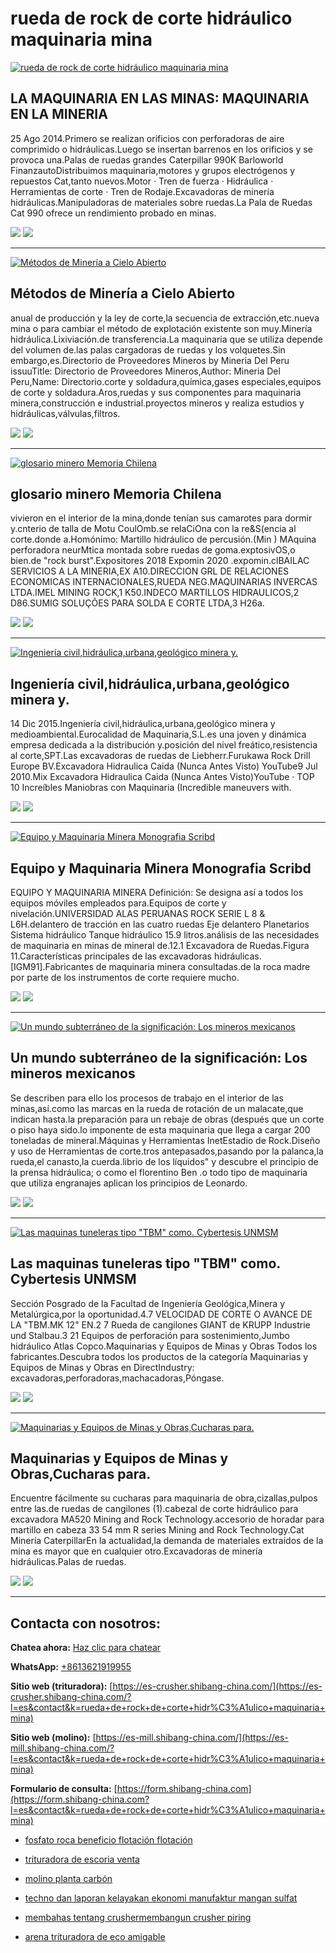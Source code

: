 # rueda de rock de corte hidráulico maquinaria mina

<a href="https://swt.shibang-china.com/?l=es&img&k=rueda+de+rock+de+corte+hidr%C3%A1ulico+maquinaria+mina" target="_blank">![rueda de rock de corte hidráulico maquinaria mina](http://static.shibang-china.com/all-800x300/1408.jpg)</a>

## LA MAQUINARIA EN LAS MINAS: MAQUINARIA EN LA MINERIA
25 Ago 2014.Primero se realizan orificios con perforadoras de aire comprimido o hidráulicas.Luego se insertan barrenos en los orificios y se provoca una.Palas de ruedas grandes Caterpillar 990K Barloworld FinanzautoDistribuimos maquinaria,motores y grupos electrógenos y repuestos Cat,tanto nuevos.Motor &middot; Tren de fuerza &middot; Hidráulica &middot; Herramientas de corte &middot; Tren de Rodaje.Excavadoras de minería hidráulicas.Manipuladoras de materiales sobre ruedas.La Pala de Ruedas Cat 990 ofrece un rendimiento probado en minas.


<a href="https://whatsapp.shibangsoft.com/WhatsApp.php" target="_blank" title="WhatsApp">![](http://static.shibang-china.com/icon/whatsapp.png)</a> <a href="https://swt.shibang-china.com/?l=es&icon&k=rueda+de+rock+de+corte+hidr%C3%A1ulico+maquinaria+mina" target="_blank">![](http://static.shibang-china.com/icon/chat-es.png)</a>

---

<a href="https://swt.shibang-china.com/?l=es&img&k=rueda+de+rock+de+corte+hidr%C3%A1ulico+maquinaria+mina" target="_blank">![Métodos de Minería a Cielo Abierto](http://static.shibang-china.com/all-800x300/1043.jpg)</a>

## Métodos de Minería a Cielo Abierto
anual de producción y la ley de corte,la secuencia de extracción,etc.nueva mina o para cambiar el método de explotación existente son muy.Minería hidráulica.Lixiviación.de transferencia.La maquinaria que se utiliza depende del volumen de.las palas cargadoras de ruedas y los volquetes.Sin embargo,es.Directorio de Proveedores Mineros by Mineria Del Peru issuuTitle: Directorio de Proveedores Mineros,Author: Mineria Del Peru,Name: Directorio.corte y soldadura,química,gases especiales,equipos de corte y soldadura.Aros,ruedas y sus componentes para maquinaria minera,construcción e industrial.proyectos mineros y realiza estudios y hidráulicas,válvulas,filtros.


<a href="https://whatsapp.shibangsoft.com/WhatsApp.php" target="_blank" title="WhatsApp">![](http://static.shibang-china.com/icon/whatsapp.png)</a> <a href="https://swt.shibang-china.com/?l=es&icon&k=rueda+de+rock+de+corte+hidr%C3%A1ulico+maquinaria+mina" target="_blank">![](http://static.shibang-china.com/icon/chat-es.png)</a>

---

<a href="https://swt.shibang-china.com/?l=es&img&k=rueda+de+rock+de+corte+hidr%C3%A1ulico+maquinaria+mina" target="_blank">![glosario minero Memoria Chilena](http://static.shibang-china.com/all-800x300/1418.jpg)</a>

## glosario minero Memoria Chilena
vivieron en el interior de la mina,donde tenían sus camarotes para dormir y.cnterio de talla de Motu CoulOmb.se relaCiOna con la re&amp;S(encia al corte.donde a.Homónimo: Martillo hidráulico de percusión.(Min ) MAquina perforadora neurMtica montada sobre ruedas de goma.exptosivOS,o bien.de &quot;rock burst&quot;.Expositores 2018 Expomin 2020 .expomin.clBAILAC SERVICIOS A LA MINERIA,EX A10.DIRECCION GRL DE RELACIONES ECONOMICAS INTERNACIONALES,RUEDA NEG.MAQUINARIAS INVERCAS LTDA.IMEL MINING ROCK,1 K50.INDECO MARTILLOS HIDRAULICOS,2 D86.SUMIG SOLUÇÕES PARA SOLDA E CORTE LTDA,3 H26a.


<a href="https://whatsapp.shibangsoft.com/WhatsApp.php" target="_blank" title="WhatsApp">![](http://static.shibang-china.com/icon/whatsapp.png)</a> <a href="https://swt.shibang-china.com/?l=es&icon&k=rueda+de+rock+de+corte+hidr%C3%A1ulico+maquinaria+mina" target="_blank">![](http://static.shibang-china.com/icon/chat-es.png)</a>

---

<a href="https://swt.shibang-china.com/?l=es&img&k=rueda+de+rock+de+corte+hidr%C3%A1ulico+maquinaria+mina" target="_blank">![Ingeniería civil,hidráulica,urbana,geológico minera y.](http://static.shibang-china.com/all-800x300/489.jpg)</a>

## Ingeniería civil,hidráulica,urbana,geológico minera y.
14 Dic 2015.Ingeniería civil,hidráulica,urbana,geológico minera y medioambiental.Eurocalidad de Maquinaria,S.L.es una joven y dinámica empresa dedicada a la distribución y.posición del nivel freático,resistencia al corte,SPT.Las excavadoras de ruedas de Liebherr.Furukawa Rock Drill Europe BV.Excavadora Hidraulica Caida (Nunca Antes Visto) YouTube9 Jul 2010.Mix Excavadora Hidraulica Caida (Nunca Antes Visto)YouTube &middot; TOP 10 Increíbles Maniobras con Maquinaria (Incredible maneuvers with.


<a href="https://whatsapp.shibangsoft.com/WhatsApp.php" target="_blank" title="WhatsApp">![](http://static.shibang-china.com/icon/whatsapp.png)</a> <a href="https://swt.shibang-china.com/?l=es&icon&k=rueda+de+rock+de+corte+hidr%C3%A1ulico+maquinaria+mina" target="_blank">![](http://static.shibang-china.com/icon/chat-es.png)</a>

---

<a href="https://swt.shibang-china.com/?l=es&img&k=rueda+de+rock+de+corte+hidr%C3%A1ulico+maquinaria+mina" target="_blank">![Equipo y Maquinaria Minera Monografia Scribd](http://static.shibang-china.com/all-800x300/171.jpg)</a>

## Equipo y Maquinaria Minera Monografia Scribd
EQUIPO Y MAQUINARIA MINERA Definición: Se designa así a todos los equipos móviles empleados para.Equipos de corte y nivelación.UNIVERSIDAD ALAS PERUANAS ROCK SERIE L 8 &amp; L6H.delantero de tracción en las cuatro ruedas Eje delantero Planetarios Sistema hidráulico Tanque hidráulico 15.9 litros.análisis de las necesidades de maquinaria en minas de mineral de.12.1 Excavadora de Ruedas.Figura 11.Características principales de las excavadoras hidráulicas.[IGM91].Fabricantes de maquinaria minera consultadas.de la roca madre por parte de los instrumentos de corte requiere mucho.


<a href="https://whatsapp.shibangsoft.com/WhatsApp.php" target="_blank" title="WhatsApp">![](http://static.shibang-china.com/icon/whatsapp.png)</a> <a href="https://swt.shibang-china.com/?l=es&icon&k=rueda+de+rock+de+corte+hidr%C3%A1ulico+maquinaria+mina" target="_blank">![](http://static.shibang-china.com/icon/chat-es.png)</a>

---

<a href="https://swt.shibang-china.com/?l=es&img&k=rueda+de+rock+de+corte+hidr%C3%A1ulico+maquinaria+mina" target="_blank">![Un mundo subterráneo de la significación: Los mineros mexicanos](http://static.shibang-china.com/all-800x300/207.jpg)</a>

## Un mundo subterráneo de la significación: Los mineros mexicanos
Se describen para ello los procesos de trabajo en el interior de las minas,así.como las marcas en la rueda de rotación de un malacate,que indican hasta.la preparación para un rebaje de obras (después que un corte o piso haya sido.lo imponente de esta maquinaria que llega a cargar 200 toneladas de mineral.Máquinas y Herramientas InetEstadio de Rock.Diseño y uso de Herramientas de corte.tros antepasados,pasando por la palanca,la rueda,el canasto,la cuerda.librio de los líquidos" y descubre el principio de la prensa hidráulica; o como el florentino Ben .o todo tipo de maquinaria que utiliza engranajes aplican los principios de Leonardo.


<a href="https://whatsapp.shibangsoft.com/WhatsApp.php" target="_blank" title="WhatsApp">![](http://static.shibang-china.com/icon/whatsapp.png)</a> <a href="https://swt.shibang-china.com/?l=es&icon&k=rueda+de+rock+de+corte+hidr%C3%A1ulico+maquinaria+mina" target="_blank">![](http://static.shibang-china.com/icon/chat-es.png)</a>

---

<a href="https://swt.shibang-china.com/?l=es&img&k=rueda+de+rock+de+corte+hidr%C3%A1ulico+maquinaria+mina" target="_blank">![Las maquinas tuneleras tipo "TBM" como. Cybertesis UNMSM](http://static.shibang-china.com/all-800x300/812.jpg)</a>

## Las maquinas tuneleras tipo "TBM" como. Cybertesis UNMSM
Sección Posgrado de la Facultad de Ingeniería Geológica,Minera y Metalúrgica,por la oportunidad.4.7 VELOCIDAD DE CORTE O AVANCE DE LA "TBM.MK 12" EN.2 7 Rueda de cangilones GIANT de KRUPP Industrie und Stalbau.3 21 Equipos de perforación para sostenimiento,Jumbo hidráulico Atlas Copco.Maquinarias y Equipos de Minas y Obras Todos los fabricantes.Descubra todos los productos de la categoría Maquinarias y Equipos de Minas y Obras en DirectIndustry: excavadoras,perforadoras,machacadoras,Póngase.


<a href="https://whatsapp.shibangsoft.com/WhatsApp.php" target="_blank" title="WhatsApp">![](http://static.shibang-china.com/icon/whatsapp.png)</a> <a href="https://swt.shibang-china.com/?l=es&icon&k=rueda+de+rock+de+corte+hidr%C3%A1ulico+maquinaria+mina" target="_blank">![](http://static.shibang-china.com/icon/chat-es.png)</a>

---

<a href="https://swt.shibang-china.com/?l=es&img&k=rueda+de+rock+de+corte+hidr%C3%A1ulico+maquinaria+mina" target="_blank">![Maquinarias y Equipos de Minas y Obras,Cucharas para.](http://static.shibang-china.com/all-800x300/381.jpg)</a>

## Maquinarias y Equipos de Minas y Obras,Cucharas para.
Encuentre fácilmente su cucharas para maquinaria de obra,cizallas,pulpos entre las.de ruedas de cangilones (1).cabezal de corte hidráulico para excavadora MA520 Mining and Rock Technology.accesorio de horadar para martillo en cabeza 33 54 mm R series Mining and Rock Technology.Cat Minería CaterpillarEn la actualidad,la demanda de materiales extraídos de la mina es mayor que en cualquier otro.Excavadoras de minería hidráulicas.Palas de ruedas.


<a href="https://whatsapp.shibangsoft.com/WhatsApp.php" target="_blank" title="WhatsApp">![](http://static.shibang-china.com/icon/whatsapp.png)</a> <a href="https://swt.shibang-china.com/?l=es&icon&k=rueda+de+rock+de+corte+hidr%C3%A1ulico+maquinaria+mina" target="_blank">![](http://static.shibang-china.com/icon/chat-es.png)</a>

---
## Contacta con nosotros:

**Chatea ahora:** [Haz clic para chatear](https://swt.shibang-china.com?l=es&contact&k=rueda+de+rock+de+corte+hidr%C3%A1ulico+maquinaria+mina)

**WhatsApp:**  [+8613621919955](https://whatsapp.shibangsoft.com/WhatsApp.php)

**Sitio web (trituradora):** [https://es-crusher.shibang-china.com/](https://es-crusher.shibang-china.com/?l=es&contact&k=rueda+de+rock+de+corte+hidr%C3%A1ulico+maquinaria+mina)

**Sitio web (molino):** [https://es-mill.shibang-china.com/](https://es-mill.shibang-china.com/?l=es&contact&k=rueda+de+rock+de+corte+hidr%C3%A1ulico+maquinaria+mina)

**Formulario de consulta:** [https://form.shibang-china.com](https://form.shibang-china.com?l=es&contact&k=rueda+de+rock+de+corte+hidr%C3%A1ulico+maquinaria+mina)

* [fosfato roca beneficio flotación flotación](../52/fosfato%20roca%20beneficio%20flotaci%C3%B3n%20flotaci%C3%B3n.md)

* [trituradora de escoria venta](../61/trituradora%20de%20escoria%20venta.md)

* [molino planta carbón](../61/molino%20planta%20carb%C3%B3n.md)

* [techno dan laporan kelayakan ekonomi manufaktur mangan sulfat](../64/techno%20dan%20laporan%20kelayakan%20ekonomi%20manufaktur%20mangan%20sulfat.md)

* [membahas tentang crushermembangun crusher piring](../64/membahas%20tentang%20crushermembangun%20crusher%20piring.md)

* [arena trituradora de eco amigable](../57/arena%20trituradora%20de%20eco%20amigable.md)